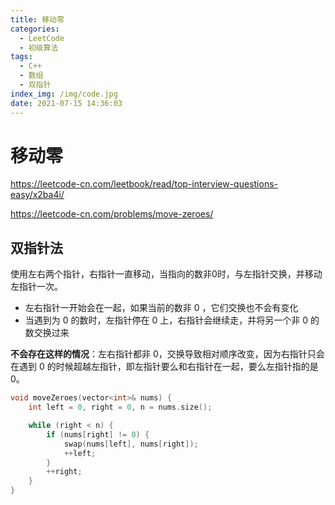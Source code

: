```yaml
---
title: 移动零
categories:
  - LeetCode
  - 初级算法
tags:
  - C++
  - 数组
  - 双指针
index_img: /img/code.jpg
date: 2021-07-15 14:36:03
---
```


# 移动零

https://leetcode-cn.com/leetbook/read/top-interview-questions-easy/x2ba4i/

https://leetcode-cn.com/problems/move-zeroes/

## 双指针法

使用左右两个指针，右指针一直移动，当指向的数非0时，与左指针交换，并移动左指针一次。

+ 左右指针一开始会在一起，如果当前的数非 0 ，它们交换也不会有变化
+ 当遇到为 0 的数时，左指针停在 0 上，右指针会继续走，并将另一个非 0 的数交换过来

**不会存在这样的情况**：左右指针都非 0，交换导致相对顺序改变，因为右指针只会在遇到 0 的时候超越左指针，即左指针要么和右指针在一起，要么左指针指的是 0。

```c++
void moveZeroes(vector<int>& nums) {
    int left = 0, right = 0, n = nums.size();

    while (right < n) {
        if (nums[right] != 0) {
            swap(nums[left], nums[right]);
            ++left;
        }
        ++right;
    }
}
```

